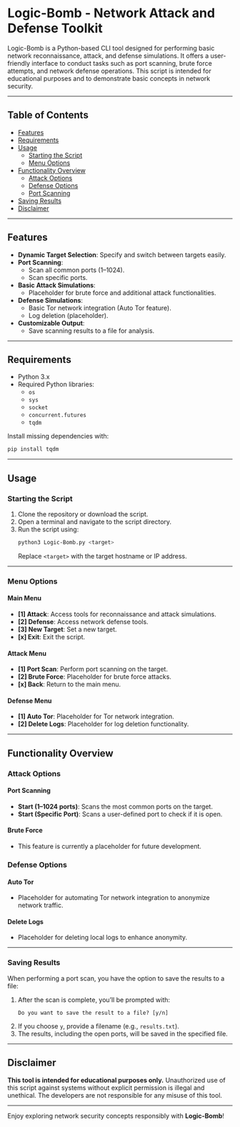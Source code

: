 # Logic-Bomb - Network Attack and Defense Toolkit

Logic-Bomb is a Python-based CLI tool designed for performing basic network reconnaissance, attack, and defense simulations. It offers a user-friendly interface to conduct tasks such as port scanning, brute force attempts, and network defense operations. This script is intended for educational purposes and to demonstrate basic concepts in network security.

---

## Table of Contents

- [Features](#features)
- [Requirements](#requirements)
- [Usage](#usage)
  - [Starting the Script](#starting-the-script)
  - [Menu Options](#menu-options)
- [Functionality Overview](#functionality-overview)
  - [Attack Options](#attack-options)
  - [Defense Options](#defense-options)
  - [Port Scanning](#port-scanning)
- [Saving Results](#saving-results)
- [Disclaimer](#disclaimer)

---

## Features

- **Dynamic Target Selection**: Specify and switch between targets easily.
- **Port Scanning**:
  - Scan all common ports (1–1024).
  - Scan specific ports.
- **Basic Attack Simulations**:
  - Placeholder for brute force and additional attack functionalities.
- **Defense Simulations**:
  - Basic Tor network integration (Auto Tor feature).
  - Log deletion (placeholder).
- **Customizable Output**:
  - Save scanning results to a file for analysis.

---

## Requirements

- Python 3.x
- Required Python libraries:
  - `os`
  - `sys`
  - `socket`
  - `concurrent.futures`
  - `tqdm`

Install missing dependencies with:
```bash
pip install tqdm
```

---

## Usage

### Starting the Script

1. Clone the repository or download the script.
2. Open a terminal and navigate to the script directory.
3. Run the script using:
   ```bash
   python3 Logic-Bomb.py <target>
   ```
   Replace `<target>` with the target hostname or IP address.

---

### Menu Options

#### Main Menu
- **[1] Attack**: Access tools for reconnaissance and attack simulations.
- **[2] Defense**: Access network defense tools.
- **[3] New Target**: Set a new target.
- **[x] Exit**: Exit the script.

#### Attack Menu
- **[1] Port Scan**: Perform port scanning on the target.
- **[2] Brute Force**: Placeholder for brute force attacks.
- **[x] Back**: Return to the main menu.

#### Defense Menu
- **[1] Auto Tor**: Placeholder for Tor network integration.
- **[2] Delete Logs**: Placeholder for log deletion functionality.

---

## Functionality Overview

### Attack Options

#### Port Scanning
- **Start (1–1024 ports)**: Scans the most common ports on the target.
- **Start (Specific Port)**: Scans a user-defined port to check if it is open.

#### Brute Force
- This feature is currently a placeholder for future development.

### Defense Options

#### Auto Tor
- Placeholder for automating Tor network integration to anonymize network traffic.

#### Delete Logs
- Placeholder for deleting local logs to enhance anonymity.

---

### Saving Results

When performing a port scan, you have the option to save the results to a file:
1. After the scan is complete, you’ll be prompted with:
   ```plaintext
   Do you want to save the result to a file? [y/n]
   ```
2. If you choose `y`, provide a filename (e.g., `results.txt`).
3. The results, including the open ports, will be saved in the specified file.

---

## Disclaimer

**This tool is intended for educational purposes only.** Unauthorized use of this script against systems without explicit permission is illegal and unethical. The developers are not responsible for any misuse of this tool.

---

Enjoy exploring network security concepts responsibly with **Logic-Bomb**!
